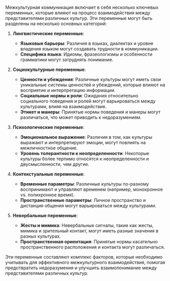 Межкультурная коммуникация включает в себя несколько ключевых переменных, которые влияют на процесс взаимодействия между представителями различных культур. Эти переменные могут быть разделены на несколько основных категорий:

1. **Лингвистические переменные**:
    
    - **Языковые барьеры**: Различия в языках, диалектах и уровне владения языком могут создавать трудности в коммуникации.
    - **Специфика языка**: Идиомы, фразеологизмы и особенности грамматики могут затруднять понимание.
2. **Социокультурные переменные**:
    
    - **Ценности и убеждения**: Различные культуры могут иметь свои уникальные системы ценностей и убеждений, которые влияют на восприятие и интерпретацию информации.
    - **Социальные нормы и роли**: Ожидания относительно социального поведения и ролей могут варьироваться между культурами, влияя на взаимодействие.
    - **Этикет и манеры**: Принятые нормы поведения и манеры могут различаться, что может приводить к недоразумениям.
3. **Психологические переменные**:
    
    - **Эмоциональное выражение**: Различия в том, как культуры выражают и интерпретируют эмоции, могут повлиять на межличностное общение.
    - **Уровень толерантности к неопределенности**: Некоторые культуры более терпимо относятся к неопределенности и двусмысленности, чем другие.
4. **Контекстуальные переменные**:
    
    - **Временные параметры**: Различные культуры по-разному воспринимают и управляют временем (например, монохронное vs. полихронное время).
    - **Пространственные параметры**: Личное пространство и дистанция общения могут варьироваться между культурами.
5. **Невербальные переменные**:
    
    - **Жесты и мимика**: Невербальные сигналы, такие как жесты, мимика и зрительный контакт, могут иметь разные значения в разных культурах.
    - **Пространственная ориентация**: Принятые нормы касательно пространственного расположения и контакта могут различаться.

Эти переменные составляют комплекс факторов, которые необходимо учитывать для эффективного межкультурного взаимодействия, помогая предотвратить недоразумения и улучшить взаимопонимание между представителями различных культур.